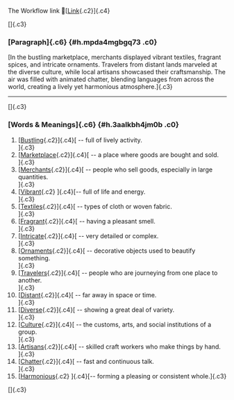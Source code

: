 The Workflow link
👏[[Link](https://www.google.com/url?q=http://www.google.com&sa=D&source=editors&ust=1756816699032754&usg=AOvVaw1-6ELe6OGAX5wbR4l6cd2j){.c2}]{.c4}

[]{.c3}

### [Paragraph]{.c6} {#h.mpda4mgbgq73 .c0}

[In the bustling marketplace, merchants displayed vibrant textiles,
fragrant spices, and intricate ornaments. Travelers from distant lands
marveled at the diverse culture, while local artisans showcased their
craftsmanship. The air was filled with animated chatter, blending
languages from across the world, creating a lively yet harmonious
atmosphere.]{.c3}

------------------------------------------------------------------------

[]{.c3}

### [Words & Meanings]{.c6} {#h.3aalkbh4jm0b .c0}

1.  [[Bustling](https://www.google.com/url?q=http://www.google.com&sa=D&source=editors&ust=1756816699035131&usg=AOvVaw0_w-cWQba15HlIx_R8MFGO){.c2}]{.c4}[ --
    full of lively activity.\
    ]{.c3}
2.  [[Marketplace](https://www.google.com/url?q=http://www.google.com&sa=D&source=editors&ust=1756816699035691&usg=AOvVaw3lQv_Vr18ihuon12DTE5Me){.c2}]{.c4}[ --
    a place where goods are bought and sold.\
    ]{.c3}
3.  [[Merchants](https://www.google.com/url?q=http://www.google.com&sa=D&source=editors&ust=1756816699036195&usg=AOvVaw2c_MvQJqm-NgHcAmTy1s-h){.c2}]{.c4}[ --
    people who sell goods, especially in large quantities.\
    ]{.c3}
4.  [[Vibrant](https://www.google.com/url?q=http://www.google.com&sa=D&source=editors&ust=1756816699036685&usg=AOvVaw3S5kXVF6wnjJsOsTE3_2ZQ){.c2}
    ]{.c4}[-- full of life and energy.\
    ]{.c3}
5.  [[Textiles](https://www.google.com/url?q=http://www.google.com&sa=D&source=editors&ust=1756816699037088&usg=AOvVaw3Sxwihx6JJb0XqABfO9SNQ){.c2}]{.c4}[ --
    types of cloth or woven fabric.\
    ]{.c3}
6.  [[Fragrant](https://www.google.com/url?q=http://www.google.com&sa=D&source=editors&ust=1756816699037558&usg=AOvVaw276PY6mTaQU_1oaNS71ltQ){.c2}]{.c4}[ --
    having a pleasant smell.\
    ]{.c3}
7.  [[Intricate](https://www.google.com/url?q=http://www.google.com&sa=D&source=editors&ust=1756816699037949&usg=AOvVaw3fI6cSUkyLVZA0S6HmmjR1){.c2}]{.c4}[ --
    very detailed or complex.\
    ]{.c3}
8.  [[Ornaments](https://www.google.com/url?q=http://www.google.com&sa=D&source=editors&ust=1756816699038336&usg=AOvVaw3RyNJOBJxDgwA9RnNB9qey){.c2}]{.c4}[ --
    decorative objects used to beautify something.\
    ]{.c3}
9.  [[Travelers](https://www.google.com/url?q=http://www.google.com&sa=D&source=editors&ust=1756816699038818&usg=AOvVaw0ihrpMJm9R1QUBLNWf7x_Q){.c2}]{.c4}[ --
    people who are journeying from one place to another.\
    ]{.c3}
10. [[Distant](https://www.google.com/url?q=http://www.google.com&sa=D&source=editors&ust=1756816699039301&usg=AOvVaw0m3cn5fcVecOd3dDhvhnsO){.c2}]{.c4}[ --
    far away in space or time.\
    ]{.c3}
11. [[Diverse](https://www.google.com/url?q=http://www.google.com&sa=D&source=editors&ust=1756816699039744&usg=AOvVaw0ThuuvdJofeuQ0D63CbEZU){.c2}]{.c4}[ --
    showing a great deal of variety.\
    ]{.c3}
12. [[Culture](https://www.google.com/url?q=http://www.google.com&sa=D&source=editors&ust=1756816699040186&usg=AOvVaw1F1FFP8piQd95n6F-0vqUe){.c2}]{.c4}[ --
    the customs, arts, and social institutions of a group.\
    ]{.c3}
13. [[Artisans](https://www.google.com/url?q=http://www.google.com&sa=D&source=editors&ust=1756816699040686&usg=AOvVaw3S7PBhfDM-8WbhHh2T1I1T){.c2}]{.c4}[ --
    skilled craft workers who make things by hand.\
    ]{.c3}
14. [[Chatter](https://www.google.com/url?q=http://www.google.com&sa=D&source=editors&ust=1756816699041128&usg=AOvVaw1XqAMoAvQXsYWjTJg2a9Tm){.c2}]{.c4}[ --
    fast and continuous talk.\
    ]{.c3}
15. [[Harmonious](https://www.google.com/url?q=http://www.google.com&sa=D&source=editors&ust=1756816699041516&usg=AOvVaw3b8a4AAXMvmpqzbk7h1rff){.c2}
    ]{.c4}[-- forming a pleasing or consistent whole.]{.c3}

[]{.c3}
